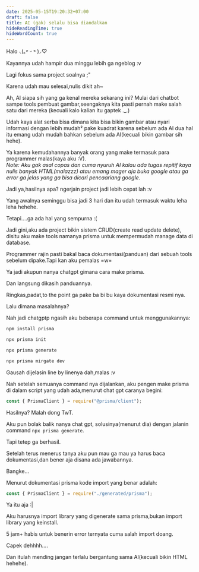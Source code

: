 ```yaml
---
date: 2025-05-15T19:20:32+07:00
draft: false
title: AI (gak) selalu bisa diandalkan 
hideReadingTime: true
hideWordCount: true
---
```


Halo ⸜(｡˃ ᵕ ˂ )⸝♡

Kayannya udah hampir dua minggu lebih ga ngeblog :v

Lagi fokus sama project soalnya ;"

Karena udah mau selesai,nulis dikit ah~

Ah, AI siapa sih yang ga kenal mereka sekarang ini? Mulai dari chatbot sampe tools pembuat gambar,seengaknya kita pasti pernah make salah satu dari mereka (kecuali kalo kalian itu gaptek ._.)

Udah kaya alat serba bisa dimana kita bisa bikin gambar atau nyari informasi dengan lebih mudah² pake kuadrat karena sebelum ada AI dua hal itu emang udah mudah bahkan sebelum ada AI(kecuali bikin gambar sih hehe).

Ya karena kemudahannya banyak orang yang make termasuk para programmer malas(kaya aku :V).  
*Note: Aku gak asal copas dan cuma nyuruh AI kalau ada tugas repitif kaya nulis banyak HTML(malazzz) atau emang mager aja buka google atau ga error ga jelas yang ga bisa dicari pencaariang google.*

Jadi ya,hasilnya apa? ngerjain project jadi lebih cepat lah :v

Yang awalnya seminggu bisa jadi 3 hari dan itu udah termasuk waktu leha leha hehehe.

Tetapi....ga ada hal yang sempurna :(

Jadi gini,aku ada project bikin sistem CRUD(create read update delete), disitu aku make tools namanya prisma untuk mempermudah manage data di database.

Programmer rajin pasti bakal baca dokumentasi(panduan) dari sebuah tools sebelum dipake.Tapi kan aku pemalas =w=

Ya jadi akupun nanya chatgpt gimana cara make prisma.

Dan langsung dikasih panduannya.  

Ringkas,padat,to the point ga pake ba bi bu kaya dokumentasi resmi nya.

Lalu dimana masalahnya?

Nah jadi chatgptp ngasih aku beberapa command untuk menggunakannya:

```bash
npm install prisma

npx prisma init

npx prisma generate

npx prisma mirgate dev
```

Gausah dijelasin line by linenya dah,malas :v

Nah setelah semuanya command nya dijalankan, aku pengen make prisma di dalam script yang udah ada,menurut chat gpt caranya begini:

```javascript
const { PrismaClient } = require("@prisma/client");
```

Hasilnya? Malah dong TwT.

Aku pun bolak balik nanya chat gpt, solusinya(menurut dia) dengan jalanin command `npx prisma generate`.

Tapi tetep ga berhasil.

Setelah terus menerus tanya aku pun mau ga mau ya harus baca dokumentasi,dan bener aja disana ada jawabannya.

Bangke...

Menurut dokumentasi prisma kode import yang benar adalah:
```javascript
const { PrismaClient } = require("./generated/prisma");
```

Ya itu aja :|

Aku harusnya import library yang digenerate sama prisma,bukan import library yang keinstall.

5 jam+ habis untuk benerin error ternyata cuma salah import doang.

Capek dehhhh....

Dan itulah mending jangan terlalu bergantung sama AI(kecuali bikin HTML hehehe).